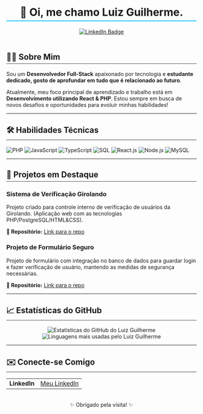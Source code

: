 <div align="center">
    <h1 style="border-bottom: 2px solid #00BFFF; padding-bottom: 5px;">
        👋 Oi, me chamo Luiz Guilherme.
    </h1>
    <a href="https://www.linkedin.com/in/luiz-guilherme-campos-rodrigues-da-silva-101723226/">
        <img src="https://img.shields.io/badge/LinkedIn-0077B5?style=for-the-badge&logo=linkedin&logoColor=white" alt="LinkedIn Badge">
    </a>
</div>

<br>

<h2 style="border-bottom: 1px solid #30363d; padding-bottom: 5px;">
    🧑‍💻 Sobre Mim
</h2>
<p>
    Sou um <strong>Desenvolvedor Full-Stack</strong> apaixonado por tecnologia e <strong>estudante dedicado, gosto de aprofundar em tudo que é relacionado ao futuro</strong>.
</p>
<p>
    Atualmente, meu foco principal de aprendizado e trabalho está em <strong>Desenvolvimento utilizando React & PHP</strong>. Estou sempre em busca de novos desafios e oportunidades para evoluir minhas habilidades!
</p>

<hr>

<h2 style="border-bottom: 1px solid #30363d; padding-bottom: 5px;">
    🛠️ Habilidades Técnicas
</h2>

<p align="left">
    <img src="https://img.shields.io/badge/PHP-777BB4?style=for-the-badge&logo=php&logoColor=white" alt="PHP">
    <img src="https://img.shields.io/badge/JavaScript-F7DF1E?style=for-the-badge&logo=javascript&logoColor=black" alt="JavaScript">
    <img src="https://img.shields.io/badge/TypeScript-3178C6?style=for-the-badge&logo=typescript&logoColor=white" alt="TypeScript">
    <img src="https://img.shields.io/badge/SQL-4479A5?style=for-the-badge&logo=mysql&logoColor=white" alt="SQL">
    <img src="https://img.shields.io/badge/React-61DAFB?style=for-the-badge&logo=react&logoColor=black" alt="React.js">
    <img src="https://img.shields.io/badge/Node.js-339933?style=for-the-badge&logo=node.js&logoColor=white" alt="Node.js">
    <img src="https://img.shields.io/badge/MySQL-4479A5?style=for-the-badge&logo=mysql&logoColor=white" alt="MySQL">
</p>

<hr>

<h2 style="border-bottom: 1px solid #30363d; padding-bottom: 5px;">
    🚀 Projetos em Destaque
</h2>

<h3>Sistema de Verificação Girolando</h3>
<p>
    Projeto criado para controle interno de verificação de usuários da Girolando. (Aplicação web com as tecnologias PHP/PostgreSQL/HTML&CSS).
</p>
<p>
    <strong>🔗 Repositório:</strong> <a href="https://github.com/guihard1/3-CONGRESSO-GIROLANDO">Link para o repo</a>
</p>

<h3>Projeto de Formulário Seguro</h3>
<p>
    Projeto de formulário com integração no banco de dados para guardar login e fazer verificação de usuário, mantendo as medidas de segurança necessárias.
</p>
<p>
    <strong>🔗 Repositório:</strong> <a href="https://github.com/guihard1/form-project">Link para o repo</a>
</p>

<hr>

<h2 style="border-bottom: 1px solid #30363d; padding-bottom: 5px;">
    📈 Estatísticas do GitHub
</h2>
<div align="center">
    <img src="https://github-readme-stats.vercel.app/api?username=guihard1&show_icons=true&theme=vue" alt="Estatísticas do GitHub do Luiz Guilherme"/>
    <img src="https://github-readme-stats.vercel.app/api/top-langs/?username=guihard1&layout=compact&theme=vue" alt="Linguagens mais usadas pelo Luiz Guilherme"/>
</div>

<hr>

<h2 style="border-bottom: 1px solid #30363d; padding-bottom: 5px;">
    ✉️ Conecte-se Comigo
</h2>
<table>
    <thead>
    </thead>
    <tbody>
        <tr>
            <td><strong>LinkedIn</strong></td>
            <td><a href="https://www.linkedin.com/in/luiz-guilherme-campos-rodrigues-da-silva-101723226/">Meu LinkedIn</a></td>
        </tr>
    </tbody>
</table>

<br>
<div align="center">
  ✨ Obrigado pela visita! ✨
</div>
